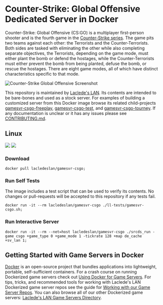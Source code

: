 # Counter-Strike: Global Offensive Dedicated Server in Docker

Counter-Strike: Global Offensive (CS:GO) is a multiplayer first-person shooter and is the fourth game in the [Counter-Strike series](https://en.wikipedia.org/wiki/Counter-Strike). The game pits two teams against each other: the Terrorists and the Counter-Terrorists. Both sides are tasked with eliminating the other while also completing separate objectives, the Terrorists, depending on the game mode, must either plant the bomb or defend the hostages, while the Counter-Terrorists must either prevent the bomb from being planted, defuse the bomb, or rescue the hostages. There are eight game modes, all of which have distinct characteristics specific to that mode.

![Counter-Strike Global Offensive Screenshot](https://raw.githubusercontent.com/LacledesLAN/gamesvr-csgo/master/.misc/screenshot.jpg "Counter-Strike Global Offensive Screenshot")

This repository is maintained by [Laclede's LAN](https://lacledeslan.com). Its contents are intended to be bare-bones and used as a stock server. For examples of building a customized server from this Docker image browse its related child-projects [gamesvr-csgo-freeplay](https://github.com/LacledesLAN/gamesvr-csgo-freeplay), [gamesvr-csgo-test](https://github.com/LacledesLAN/gamesvr-csgo-test), and [gamesvr-csgo-tourney](https://github.com/LacledesLAN/gamesvr-csgo-tourney). If any documentation is unclear or it has any issues please see [CONTRIBUTING.md](./CONTRIBUTING.md).

## Linux

[![](https://images.microbadger.com/badges/version/lacledeslan/gamesvr-csgo.svg)](https://microbadger.com/images/lacledeslan/gamesvr-csgo "Get your own version badge on microbadger.com")
[![](https://images.microbadger.com/badges/image/lacledeslan/gamesvr-csgo.svg)](https://microbadger.com/images/lacledeslan/gamesvr-csgo "Get your own image badge on microbadger.com")

### Download

```
docker pull lacledeslan/gamesvr-csgo;
```

### Run Self Tests

The image includes a test script that can be used to verify its contents. No changes or pull-requests will be accepted to this repository if any tests fail.

```
docker run -it --rm lacledeslan/gamesvr-csgo ./ll-tests/gamesvr-csgo.sh;
```

### Run Interactive Server

```
docker run -it --rm --net=host lacledeslan/gamesvr-csgo ./srcds_run -game csgo +game_type 0 +game_mode 1 -tickrate 128 +map de_cache +sv_lan 1;
```

## Getting Started with Game Servers in Docker

[Docker](https://docs.docker.com/) is an open-source project that bundles applications into lightweight, portable, self-sufficient containers. For a crash course on running Dockerized game servers check out [Using Docker for Game Servers](https://github.com/LacledesLAN/README.1ST/blob/master/GameServers/DockerAndGameServers.md). For tips, tricks, and recommended tools for working with Laclede's LAN Dockerized game server repos see the guide for [Working with our Game Server Repos](https://github.com/LacledesLAN/README.1ST/blob/master/GameServers/WorkingWithOurRepos.md). You can also browse all of our other Dockerized game servers: [Laclede's LAN Game Servers Directory](https://github.com/LacledesLAN/README.1ST/tree/master/GameServers).
